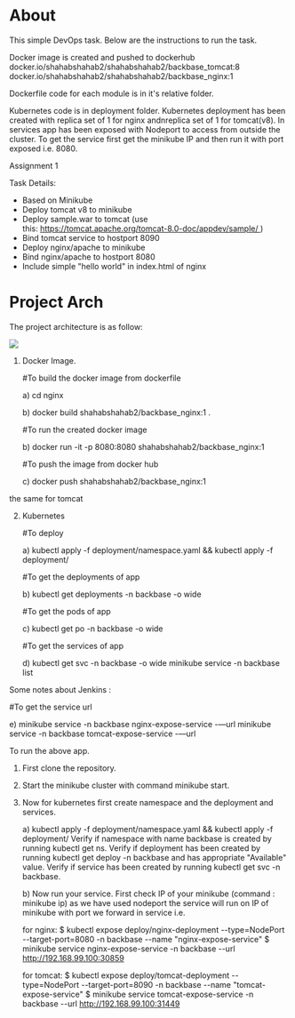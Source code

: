 

# About
This simple DevOps task. Below are the instructions to run the task.

Docker image is created and pushed to dockerhub 
    docker.io/shahabshahab2/shahabshahab2/backbase_tomcat:8
    docker.io/shahabshahab2/shahabshahab2/backbase_nginx:1

Dockerfile code for each module is in it's relative folder.

Kubernetes code is in deployment folder. Kubernetes deployment has been created with replica set of 1 for nginx andnreplica set of 1 for tomcat(v8). In services app has been exposed with Nodeport to access from outside the cluster. To get the service first get the minikube IP and then run it with port exposed i.e. 8080.

Assignment 1 

Task Details:
- Based on Minikube
- Deploy tomcat v8 to minikube
- Deploy sample.war to tomcat (use this: https://tomcat.apache.org/tomcat-8.0-doc/appdev/sample/ )
- Bind tomcat service to hostport 8090
- Deploy nginx/apache to minikube
- Bind nginx/apache to hostport 8080
- Include simple "hello world" in index.html of nginx

# Project Arch 
The project architecture is as follow: 

![][Arch]


1) Docker Image. 

   #To build the docker image from dockerfile 
   
   a) cd nginx

   b) docker build  shahabshahab2/backbase_nginx:1 .
  
   #To run the created docker image 
   
   b) docker run -it -p 8080:8080 shahabshahab2/backbase_nginx:1

   #To push the image from docker hub 
   
   c) docker push shahabshahab2/backbase_nginx:1

the same for tomcat

2) Kubernetes
   
   #To deploy   
   
   a) kubectl apply -f deployment/namespace.yaml && kubectl apply -f deployment/

   #To get the deployments of app  
   
   b) kubectl get deployments -n backbase -o wide
 
   #To get the pods of app 
   
   c) kubectl get po -n backbase -o wide
   
   #To get the services of app 
   
   d) kubectl get svc -n backbase -o wide
      minikube service -n backbase list

Some notes about Jenkins :

   #To get the service url
   
   e) minikube service -n backbase nginx-expose-service -—url
      minikube service -n backbase tomcat-expose-service -—url


To run the above app. 

1) First clone the repository. 
2) Start the minikube cluster with command minikube start.
3) Now for kubernetes first create namespace and the deployment and services. 
  
   a) kubectl apply -f deployment/namespace.yaml &&  kubectl apply -f deployment/
   Verify if namespace with name backbase is created by running kubectl get ns. 
   Verify if deployment has been created by running kubectl get deploy -n backbase and has appropriate "Available" value.
   Verify if service has been created by running kubectl get svc -n backbase.
 
   b) Now run your service. First check IP of your minikube (command : minikube ip) as we have used nodeport the service will run on IP of minikube 
   with port we forward in service i.e. 

      for nginx:
     $ kubectl expose deploy/nginx-deployment --type=NodePort --target-port=8080 -n backbase --name  "nginx-expose-service"
     $ minikube service nginx-expose-service -n backbase --url 
      http://192.168.99.100:30859

      for tomcat:
     $ kubectl expose deploy/tomcat-deployment --type=NodePort --target-port=8090 -n backbase --name    "tomcat-expose-service"
     $ minikube service tomcat-expose-service -n backbase --url
       http://192.168.99.100:31449


   
[Arch]: https://cdn1.imggmi.com/uploads/2019/1/1/24be4fea4809f9c8c81531387bf23b61-full.png
